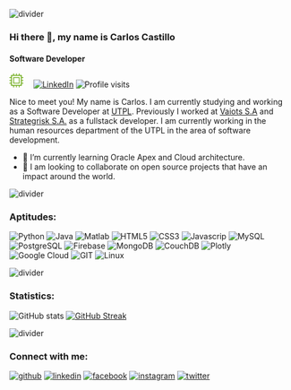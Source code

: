 ![divider](https://user-images.githubusercontent.com/38107722/137821462-186b7b20-d192-4097-b8b5-8a7e60ec52d0.jpg)

### Hi there 👋, my name is Carlos Castillo
#### Software Developer
<a href='https://docs.github.com/en/developers'><img src='https://raw.githubusercontent.com/acervenky/animated-github-badges/master/assets/devbadge.gif' width='25' height='25'></a> 
[![LinkedIn](https://img.shields.io/badge/LinkedIn-0a66c2?logo=linkedin)](https://www.linkedin.com/in/carlos-castillo-10/)
![Profile visits](https://komarev.com/ghpvc/?username=CarlosCastillo10&color=red)

Nice to meet you! My name is Carlos. I am currently studying and working as a Software Developer at [UTPL](https://www.utpl.edu.ec/). Previously I worked at [Vaiots S.A](https://www.linkedin.com/company/vaiots/) and [Strategrisk S.A.](http://strategiafinanciera.com/) as a fullstack developer. I am currently working in the human resources department of the UTPL in the area of ​​software development.
 
- 🌱 I’m currently learning Oracle Apex and Cloud architecture. 
- 👯 I am looking to collaborate on open source projects that have an impact around the world.

![divider](https://user-images.githubusercontent.com/38107722/137821413-1150bf5f-ebf7-4460-b509-c622127ef725.jpg)

### Aptitudes:
<img src='https://cdn.worldvectorlogo.com/logos/python-5.svg' alt='Python' title='Python' height='40'> <img src='https://cdn.worldvectorlogo.com/logos/java-4.svg' alt='Java' title='Java' height='40'>  <img src='https://upload.wikimedia.org/wikipedia/commons/thumb/2/21/Matlab_Logo.png/667px-Matlab_Logo.png' alt='Matlab' title='Matlab' height='40'>  <img src='https://cdn.worldvectorlogo.com/logos/html-1.svg' alt='HTML5' title='HTML5' height='40'>  <img src='https://tecfa.unige.ch/perso/mafritz/teaching/slides/assets/images/css3-logo.svg' alt='CSS3' title='CSS3' height='40'> <img src='https://cdn.worldvectorlogo.com/logos/javascript-1.svg' alt='Javascrip' title='Javascript' height='40'>  <img src='https://download.logo.wine/logo/MySQL/MySQL-Logo.wine.png' alt='MySQL' title='MySQL' height='40'>  <img src='https://cdn.worldvectorlogo.com/logos/postgresql.svg' alt='PostgreSQL' title='PostgreSQL' height='40'>  <img src='https://cdn.worldvectorlogo.com/logos/firebase-1.svg' alt='Firebase' title='Firebase' height='40'>  <img src='https://cdn.worldvectorlogo.com/logos/mongodb-icon-1.svg' alt='MongoDB' title='MongoDB' height='40'> <img src='https://cdn.worldvectorlogo.com/logos/couchdb-2.svg' alt='CouchDB' title='CouchDB' height='40'>  <img src='https://plotly-marketing-website.cdn.prismic.io/plotly-marketing-website/948b6663-9429-4bd6-a4cc-cb33231d4532_logo-plotly.svg' alt='Plotly'  title='Plotly' height='40'>  <img src='https://cdn.worldvectorlogo.com/logos/google-cloud-1.svg' alt='Google Cloud' title='Google Cloud' height='40'>  <img src='https://cdn.worldvectorlogo.com/logos/git-icon.svg' alt='GIT' title='GIT' height='40'>  <img src='https://upload.wikimedia.org/wikipedia/commons/thumb/3/35/Tux.svg/1200px-Tux.svg.png' alt='Linux' title='Linux' height='40'>



![divider](https://user-images.githubusercontent.com/38107722/137821413-1150bf5f-ebf7-4460-b509-c622127ef725.jpg)

### Statistics:

![GitHub stats](https://github-readme-stats.vercel.app/api?username=CarlosCastillo10&count_private=true&show_icons=true&theme=calm)  [![GitHub Streak](https://github-readme-streak-stats.herokuapp.com?user=CarlosCastillo10&theme=calm&hide_border=true&date_format=M%20j%5B%2C%20Y%5D)](https://git.io/streak-stats)  

![divider](https://user-images.githubusercontent.com/38107722/137821413-1150bf5f-ebf7-4460-b509-c622127ef725.jpg)

### Connect with me:
[<img src='https://upload.wikimedia.org/wikipedia/commons/thumb/a/ae/Github-desktop-logo-symbol.svg/1200px-Github-desktop-logo-symbol.svg.png' alt='github' height='25'>](https://github.com/CarlosCastillo10)  [<img src='https://cdn.worldvectorlogo.com/logos/linkedin-icon.svg' alt='linkedin' height='25'>](https://www.linkedin.com/in/carlos-castillo-10/)  [<img src='https://upload.wikimedia.org/wikipedia/commons/5/51/Facebook_f_logo_%282019%29.svg' alt='facebook' height='25'>](https://www.facebook.com/CarlosCastillo0)  [<img src='https://cdn.worldvectorlogo.com/logos/instagram-2-1.svg' alt='instagram' height='25'>](https://www.instagram.com/carloscasti10/)  [<img src='https://cdn.worldvectorlogo.com/logos/twitter-6.svg' alt='twitter' height='25'>](https://twitter.com/CCastillo2407)  
